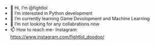 - 👋 Hi, I’m @fightlol
- 👀 I’m interested in Python development
- 🌱 I’m currently learning Game Devolopment and Machine Learning
- 💞️ I’m not looking for any collabrations now
- 📫 How to reach me- Instagram: https://www.instagram.com/fightlol_doodoo/

<!---
fightlol/fightlol is a ✨ special ✨ repository because its `README.md` (this file) appears on your GitHub profile.
You can click the Preview link to take a look at your changes.
--->
